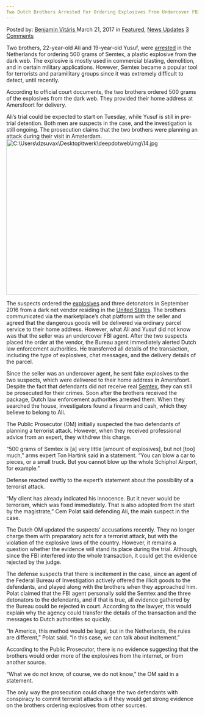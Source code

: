 ```yaml
---
Two Dutch Brothers Arrested For Ordering Explosives From Undercover FBI Agent
---
```

<article class="post-listing post-18727 post type-post status-publish format-standard has-post-thumbnail hentry 
 tag-agent tag-brothers tag-dutch tag-explosives tag-fbi tag-ordering tag-undercover">
<div class="post-inner">
<span>Posted by: <a href="https://www.deepdotweb.com/author/benjaminvi/" title="">Benjamin Vitáris </a></span>
<span>March 21, 2017</span>
<span>in <a href="https://www.deepdotweb.com/category/deepdot-news/" rel="category tag">Featured</a>, <a href="https://www.deepdotweb.com/category/news-updates/" rel="category tag">News Updates</a></span>
<span><a href="https://www.deepdotweb.com/2017/03/21/two-dutch-brothers-arrested-ordering-explosives-undercover-fbi-agent/#comments">3 Comments</a></span>


<p>Two brothers, 22-year-old Ali and 19-year-old Yusuf, were <a href="http://www.at5.nl/artikelen/166400/Politie%20en%20FBI%20onderscheppen%20kneedbom%20op%20bestelling">arrested</a> in the Netherlands for ordering 500 grams of Semtex, a plastic explosive from the dark web. The explosive is mostly used in commercial blasting, demolition, and in certain military applications. However, Semtex became a popular tool for terrorists and paramilitary groups since it was extremely difficult to detect, until recently.</p>
<p>According to official court documents, the two brothers ordered 500 grams of the explosives from the dark web. They provided their home address at Amersfoort for delivery.</p>
<p>Ali’s trial could be expected to start on Tuesday, while Yusuf is still in pre-trial detention. Both men are suspects in the case, and the investigation is still ongoing. The prosecution claims that the two brothers were planning an attack during their visit in Amsterdam.<img class="wp-image-18731 aligncenter" src="https://www.deepdotweb.com/wp-content/uploads/2017/03/c-users-dzsuvax-desktop-twerk-deepdotweb-img-14-j.jpeg" alt="C:\Users\dzsuvax\Desktop\twerk\deepdotweb\img\14.jpg" width="796" height="408" srcset="https://www.deepdotweb.com/wp-content/uploads/2017/03/c-users-dzsuvax-desktop-twerk-deepdotweb-img-14-j.jpeg 1050w, https://www.deepdotweb.com/wp-content/uploads/2017/03/c-users-dzsuvax-desktop-twerk-deepdotweb-img-14-j-300x154.jpeg 300w, https://www.deepdotweb.com/wp-content/uploads/2017/03/c-users-dzsuvax-desktop-twerk-deepdotweb-img-14-j-1024x525.jpeg 1024w" sizes="(max-width: 796px) 100vw, 796px"/></p>
<p>The suspects ordered the <a href="https://www.deepdotweb.com/tag/explosives/">explosives</a> and three detonators in September 2016 from a dark net vendor residing in the <a href="https://www.deepdotweb.com/tag/usa/">United States</a>. The brothers communicated via the marketplace’s chat platform with the seller and agreed that the dangerous goods will be delivered via ordinary parcel service to their home address. However, what Ali and Yusuf did not know was that the seller was an undercover FBI agent. After the two suspects placed the order at the vendor, the Bureau agent immediately alerted Dutch law enforcement authorities. He transferred all details of the transaction, including the type of explosives, chat messages, and the delivery details of the parcel.</p>
<p>Since the seller was an undercover agent, he sent fake explosives to the two suspects, which were delivered to their home address in Amersfoort. Despite the fact that defendants did not receive real <a href="https://www.deepdotweb.com/tag/semtex/">Semtex</a>, they can still be prosecuted for their crimes. Soon after the brothers received the package, Dutch law enforcement authorities arrested them. When they searched the house, investigators found a firearm and cash, which they believe to belong to Ali.</p>
<p>The Public Prosecutor (OM) initially suspected the two defendants of planning a terrorist attack. However, when they received professional advice from an expert, they withdrew this charge.</p>
<p>&#8220;500 grams of Semtex is [a] very little [amount of explosives], but not [too] much,&#8221; arms expert Ton Hartink said in a statement. &#8220;You can blow a car to pieces, or a small truck. But you cannot blow up the whole Schiphol Airport, for example.&#8221;</p>
<p>Defense reacted swiftly to the expert’s statement about the possibility of a terrorist attack.</p>
<p>&#8220;My client has already indicated his innocence. But it never would be terrorism, which was fixed immediately. That is also adopted from the start by the magistrate,&#8221; Cem Polat said defending Ali, the main suspect in the case.</p>
<p>The Dutch OM updated the suspects’ accusations recently. They no longer charge them with preparatory acts for a terrorist attack, but with the violation of the explosive laws of the country. However, it remains a question whether the evidence will stand its place during the trial. Although, since the FBI interfered into the whole transaction, it could get the evidence rejected by the judge.</p>
<p>The defense suspects that there is incitement in the case, since an agent of the Federal Bureau of Investigation actively offered the illicit goods to the defendants, and played along with the brothers when they approached him. Polat claimed that the FBI agent personally sold the Semtex and the three detonators to the defendants, and if that is true, all evidence gathered by the Bureau could be rejected in court. According to the lawyer, this would explain why the agency could transfer the details of the transaction and the messages to Dutch authorities so quickly.</p>
<p>&#8220;In America, this method would be legal, but in the Netherlands, the rules are different,&#8221; Polat said. &#8220;In this case, we can talk about incitement.&#8221;</p>
<p>According to the Public Prosecutor, there is no evidence suggesting that the brothers would order more of the explosives from the internet, or from another source.</p>
<p>&#8220;What we do not know, of course, we do not know,&#8221; the OM said in a statement.</p>
<p>The only way the prosecution could charge the two defendants with conspiracy to commit terrorist attacks is if they would get strong evidence on the brothers ordering explosives from other sources.</p>
</div>
<span style="display:none"><a href="https://www.deepdotweb.com/tag/agent/" rel="tag">agent</a> <a href="https://www.deepdotweb.com/tag/arrested/" rel="tag">arrested</a> <a href="https://www.deepdotweb.com/tag/brothers/" rel="tag">brothers</a> <a href="https://www.deepdotweb.com/tag/dutch/" rel="tag">dutch</a> <a href="https://www.deepdotweb.com/tag/explosives/" rel="tag">explosives</a> <a href="https://www.deepdotweb.com/tag/fbi/" rel="tag">fbi</a> <a href="https://www.deepdotweb.com/tag/ordering/" rel="tag">ordering</a> <a href="https://www.deepdotweb.com/tag/undercover/" rel="tag">undercover</a></span> <span style="display:none" class="updated">2017-03-21</span>
<div style="display:none" class="vcard author" itemprop="author" itemscope itemtype="http://schema.org/Person"><strong class="fn" itemprop="name"><a href="https://www.deepdotweb.com/author/benjaminvi/" title="Posts by Benjamin Vitáris" rel="author">Benjamin Vitáris</a></strong></div>
</div>
</article>

